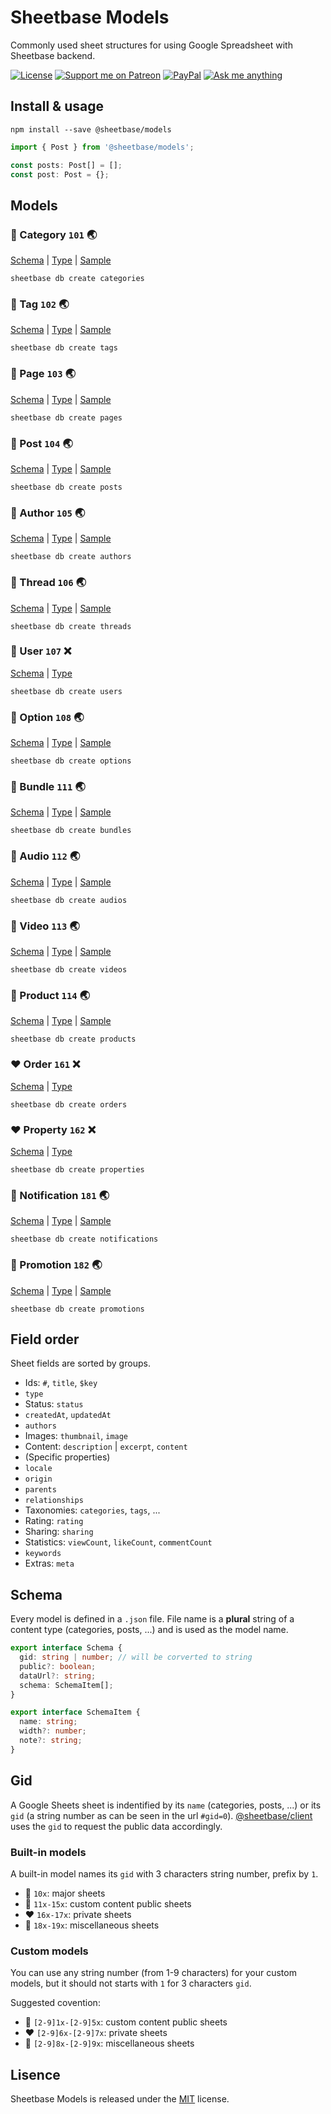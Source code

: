 # Sheetbase Models

Commonly used sheet structures for using Google Spreadsheet with Sheetbase backend.

[![License][license_badge]][license_url] [![Support me on Patreon][patreon_badge]][patreon_url] [![PayPal][paypal_donate_badge]][paypal_donate_url] [![Ask me anything][ask_me_badge]][ask_me_url]

[license_badge]: https://img.shields.io/github/license/mashape/apistatus.svg
[license_url]: https://github.com/sheetbase/models/blob/master/LICENSE
[patreon_badge]: https://lamnhan.github.io/assets/images/badges/patreon.svg
[patreon_url]: https://www.patreon.com/lamnhan
[paypal_donate_badge]: https://lamnhan.github.io/assets/images/badges/paypal_donate.svg
[paypal_donate_url]: https://www.paypal.me/lamnhan
[ask_me_badge]: https://img.shields.io/badge/ask/me-anything-1abc9c.svg
[ask_me_url]: https://m.me/sheetbase

## Install & usage

`npm install --save @sheetbase/models`

```ts
import { Post } from '@sheetbase/models';

const posts: Post[] = [];
const post: Post = {};

```

## Models

### :blue_heart: Category `101` :earth_asia:

[Schema](https://github.com/sheetbase/models/blob/master/schemas/categories.json) | [Type](https://github.com/sheetbase/models/blob/master/src/lib/services/category.service.ts) | [Sample](https://github.com/sheetbase/models/blob/master/samples/categories.json)

`sheetbase db create categories`

### :blue_heart: Tag `102` :earth_asia:

[Schema](https://github.com/sheetbase/models/blob/master/schemas/tags.json) | [Type](https://github.com/sheetbase/models/blob/master/src/lib/services/tag.service.ts) | [Sample](https://github.com/sheetbase/models/blob/master/samples/tags.json)

`sheetbase db create tags`

### :blue_heart: Page `103` :earth_asia:

[Schema](https://github.com/sheetbase/models/blob/master/schemas/pages.json) | [Type](https://github.com/sheetbase/models/blob/master/src/lib/services/page.service.ts) | [Sample](https://github.com/sheetbase/models/blob/master/samples/pages.json)

`sheetbase db create pages`

### :blue_heart: Post `104` :earth_asia:

[Schema](https://github.com/sheetbase/models/blob/master/schemas/posts.json) | [Type](https://github.com/sheetbase/models/blob/master/src/lib/services/post.service.ts) | [Sample](https://github.com/sheetbase/models/blob/master/samples/posts.json)

`sheetbase db create posts`

### :blue_heart: Author `105` :earth_asia:

[Schema](https://github.com/sheetbase/models/blob/master/schemas/authors.json) | [Type](https://github.com/sheetbase/models/blob/master/src/lib/services/author.service.ts) | [Sample](https://github.com/sheetbase/models/blob/master/samples/authors.json)

`sheetbase db create authors`

### :blue_heart: Thread `106` :earth_asia:

[Schema](https://github.com/sheetbase/models/blob/master/schemas/threads.json) | [Type](https://github.com/sheetbase/models/blob/master/src/lib/services/thread.service.ts) | [Sample](https://github.com/sheetbase/models/blob/master/samples/threads.json)

`sheetbase db create threads`

### :blue_heart: User `107` :x:

[Schema](https://github.com/sheetbase/models/blob/master/schemas/users.json) | [Type](https://github.com/sheetbase/models/blob/master/src/lib/services/user.service.ts)

`sheetbase db create users`

### :blue_heart: Option `108` :earth_asia:

[Schema](https://github.com/sheetbase/models/blob/master/schemas/options.json) | [Type](https://github.com/sheetbase/models/blob/master/src/lib/services/option.service.ts) | [Sample](https://github.com/sheetbase/models/blob/master/samples/options.json)

`sheetbase db create options`

### :green_heart: Bundle `111` :earth_asia:

[Schema](https://github.com/sheetbase/models/blob/master/schemas/bundles.json) | [Type](https://github.com/sheetbase/models/blob/master/src/lib/services/bundle.service.ts) | [Sample](https://github.com/sheetbase/models/blob/master/samples/bundles.json)

`sheetbase db create bundles`

### :green_heart: Audio `112` :earth_asia:

[Schema](https://github.com/sheetbase/models/blob/master/schemas/audios.json) | [Type](https://github.com/sheetbase/models/blob/master/src/lib/services/audio.service.ts) | [Sample](https://github.com/sheetbase/models/blob/master/samples/audios.json)

`sheetbase db create audios`

### :green_heart: Video `113` :earth_asia:

[Schema](https://github.com/sheetbase/models/blob/master/schemas/videos.json) | [Type](https://github.com/sheetbase/models/blob/master/src/lib/services/video.service.ts) | [Sample](https://github.com/sheetbase/models/blob/master/samples/videos.json)

`sheetbase db create videos`

### :green_heart: Product `114` :earth_asia:

[Schema](https://github.com/sheetbase/models/blob/master/schemas/products.json) | [Type](https://github.com/sheetbase/models/blob/master/src/lib/services/product.service.ts) | [Sample](https://github.com/sheetbase/models/blob/master/samples/products.json)

`sheetbase db create products`

### :heart: Order `161` :x:

[Schema](https://github.com/sheetbase/models/blob/master/schemas/orders.json) | [Type](https://github.com/sheetbase/models/blob/master/src/lib/services/order.service.ts)

`sheetbase db create orders`

### :heart: Property `162` :x:

[Schema](https://github.com/sheetbase/models/blob/master/schemas/properties.json) | [Type](https://github.com/sheetbase/models/blob/master/src/lib/services/property.service.ts)

`sheetbase db create properties`

### :purple_heart: Notification `181` :earth_asia:

[Schema](https://github.com/sheetbase/models/blob/master/schemas/notifications.json) | [Type](https://github.com/sheetbase/models/blob/master/src/lib/services/notification.service.ts) | [Sample](https://github.com/sheetbase/models/blob/master/samples/notifications.json)

`sheetbase db create notifications`

### :purple_heart: Promotion `182` :earth_asia:

[Schema](https://github.com/sheetbase/models/blob/master/schemas/promotions.json) | [Type](https://github.com/sheetbase/models/blob/master/src/lib/services/promotion.service.ts) | [Sample](https://github.com/sheetbase/models/blob/master/samples/promotions.json)

`sheetbase db create promotions`

## Field order

Sheet fields are sorted by groups.

- Ids: `#`, `title`, `$key`
- `type`
- Status: `status`
- `createdAt`, `updatedAt`
- `authors`
- Images: `thumbnail`, `image`
- Content: `description` | `excerpt`, `content`
- (Specific properties)
- `locale`
- `origin`
- `parents`
- `relationships`
- Taxonomies: `categories`, `tags`, ...
- Rating: `rating`
- Sharing: `sharing`
- Statistics: `viewCount`, `likeCount`, `commentCount`
- `keywords`
- Extras: `meta`

## Schema

Every model is defined in a `.json` file. File name is a **plural** string of a content type (categories, posts, ...) and is used as the model name.

```ts
export interface Schema {
  gid: string | number; // will be corverted to string
  public?: boolean;
  dataUrl?: string;
  schema: SchemaItem[];
}

export interface SchemaItem {
  name: string;
  width?: number;
  note?: string;
}
```

## Gid

A Google Sheets sheet is indentified by its `name` (categories, posts, ...) or its `gid` (a string number as can be seen in the url `#gid=0`). [@sheetbase/client](https://github.com/sheetbase/client) uses the `gid` to request the public data accordingly.

### Built-in models

A built-in model names its `gid` with 3 characters string number, prefix by `1`.

- :blue_heart: `10x`: major sheets
- :green_heart: `11x-15x`: custom content public sheets
- :heart: `16x-17x`: private sheets
- :purple_heart: `18x-19x`: miscellaneous sheets

### Custom models

You can use any string number (from 1-9 characters) for your custom models, but it should not starts with `1` for 3 characters `gid`.

Suggested covention:

- :green_heart: `[2-9]1x-[2-9]5x`: custom content public sheets
- :heart: `[2-9]6x-[2-9]7x`: private sheets
- :purple_heart: `[2-9]8x-[2-9]9x`: miscellaneous sheets

## Lisence

Sheetbase Models is released under the [MIT](https://github.com/sheetbase/models/blob/master/LICENSE) license.
